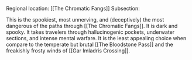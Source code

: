 Regional location: [[The Chromatic Fangs]]
Subsection:

This is the spookiest, most unnerving, and (deceptively) the most dangerous of the paths through [[The Chromatic Fangs]]. It is dark and spooky. It takes travelers through hallucinogenic pockets, underwater sections, and intense mental warfare. It is the least appealing choice when compare to the temperate but brutal [[The Bloodstone Pass]] and the freakishly frosty winds of [[Gar Imladris Crossing]].